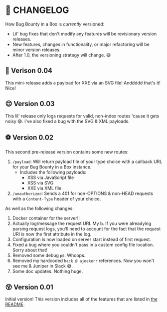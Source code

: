 # :rocket: CHANGELOG

How Bug Bounty in a Box is _currently_ versioned:
* Lil' bug fixes that don't modify any features will be revisionary version releases.
* New features, changes in functionality, or major refactoring will be minor version releases.
* After 1.0, the versioning strategy will change. :smile:

## :banana: Verison 0.04

This mini-release adds a payload for XXE via an SVG file! Anddddd that's it! Nice!

## :relieved: Version 0.03

This lil' release only logs requests for valid, non-index routes 'cause it gets noisy :sweat_smile:. I've also fixed a bug with the SVG & XML payloads.

## :soccer: Version 0.02

This second pre-release version contains some new routes:

1. `/payload`: Will return payload file of your type choice with a callback URL for your Bug Bounty in a Box instance.
    * Includes the following payloads:
        * XSS via JavaScript file
        * XSS via SVG
        * XXE via XML file
1. `/unauthorized`: Sends a 401 for non-OPTIONS & non-HEAD requests with a `Content-Type` header of your choice.

As well as the following changes:

1. Docker container for the server!!
1. Actually log/message the request URI. My b. If you were alreadying parsing request logs, you'll need to account for the fact that the request URI is now the first attribute in the log.
1. Configuration is now loaded on server start instead of first request.
1. Fixed a bug where you couldn't pass in a custom config file location. Sorry about that!
1. Removed some debug `p`s. Whoops.
1. Removed my hardcoded `hack @ ajoekerr` references. Now you won't see me & Juniper in Slack :sweat_smile:.
1. Some doc updates. Nothing huge.

## :dizzy_face: Version 0.01

Initial version! This version includes all of the features that are listed in [the README](https://github.com/andrewjkerr/bug-bounty-in-a-box/blob/5c22b1762b86c2c5d83b9d86024e4dfd52fc01e0/README.md#callback-server).
